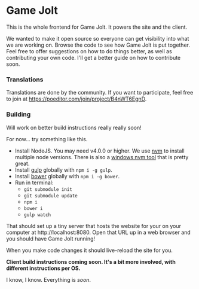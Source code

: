 # Game Jolt

This is the whole frontend for Game Jolt. It powers the site and the client.

We wanted to make it open source so everyone can get visibility into what we are working on. Browse the code to see how Game Jolt is put together. Feel free to offer suggestions on how to do things better, as well as contributing your own code. I'll get a better guide on how to contribute soon.

### Translations

Translations are done by the community. If you want to participate, feel free to join at https://poeditor.com/join/project/B4nWT6EgnD.

### Building

Will work on better build instructions really really soon!

For now... try something like this.

- Install NodeJS. You may need v4.0.0 or higher. We use [nvm](https://github.com/creationix/nvm) to install multiple node versions. There is also a [windows nvm tool](https://github.com/coreybutler/nvm-windows) that is pretty great.
- Install [gulp](http://gulpjs.com/) globally with `npm i -g gulp`.
- Install [bower](http://bower.io/) globally with `npm i -g bower`.
- Run in terminal:
	- `git submodule init`
	- `git submodule update`
	- `npm i`
	- `bower i`
	- `gulp watch`

That should set up a tiny server that hosts the website for your on your computer at http://localhost:8080. Open that URL up in a web browser and you should have Game Jolt running!

When you make code changes it should live-reload the site for you.

**Client build instructions coming soon. It's a bit more involved, with different instructions per OS.**

I know, I know. Everything is _soon_.

